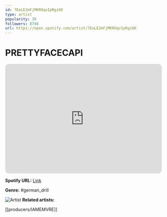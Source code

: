 ```yaml
---
id: 7EoLE2mFjMKROqvIpRgi6K
type: artist
popularity: 39
followers: 8746
url: https://open.spotify.com/artist/7EoLE2mFjMKROqvIpRgi6K
---
```

# PRETTYFACECAPI

<iframe style="border-radius:12px" src="https://open.spotify.com/embed/artist/7EoLE2mFjMKROqvIpRgi6K" width="100%" height="352" frameBorder="0" allowfullscreen="" allow="autoplay; clipboard-write; encrypted-media; fullscreen; picture-in-picture" loading="lazy"></iframe>

**Spotify URL:** [Link](https://open.spotify.com/artist/7EoLE2mFjMKROqvIpRgi6K)

**Genre:**  #german_drill

![Artist](https://i.scdn.co/image/ab6761610000e5eb4e5d75b824f60be300d1a101)
**Related artists:**

[[producers/IAMEMVRE]]
